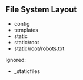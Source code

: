 ## File System Layout

- config
- templates
- static
- static/root
- static/root/robots.txt

Ignored:
- _staticfiles
